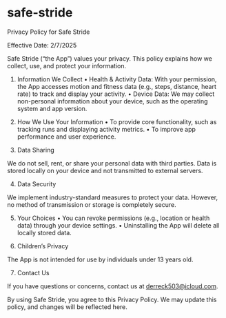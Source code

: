 # safe-stride

Privacy Policy for Safe Stride

Effective Date: 2/7/2025

Safe Stride (“the App”) values your privacy. This policy explains how we collect, use, and protect your information.

1. Information We Collect
	•	Health & Activity Data: With your permission, the App accesses motion and fitness data (e.g., steps, distance, heart rate) to track and display your activity.
	•	Device Data: We may collect non-personal information about your device, such as the operating system and app version.

2. How We Use Your Information
	•	To provide core functionality, such as tracking runs and displaying activity metrics.
	•	To improve app performance and user experience.

3. Data Sharing

We do not sell, rent, or share your personal data with third parties. Data is stored locally on your device and not transmitted to external servers.

4. Data Security

We implement industry-standard measures to protect your data. However, no method of transmission or storage is completely secure.

5. Your Choices
	•	You can revoke permissions (e.g., location or health data) through your device settings.
	•	Uninstalling the App will delete all locally stored data.

6. Children’s Privacy

The App is not intended for use by individuals under 13 years old.

7. Contact Us

If you have questions or concerns, contact us at derreck503@icloud.com.

By using Safe Stride, you agree to this Privacy Policy. We may update this policy, and changes will be reflected here.
